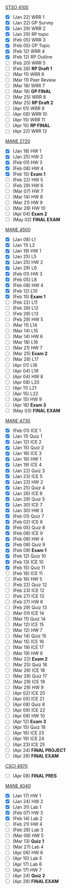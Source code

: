 <u>STSO 4100</u>

- [x] (Jan 22) WRR 1
- [x] (Jan 22) GP Survey
- [x] (Jan 29) WRR 2
- [x] (Jan 29) RP topic
- [x] (Feb 05) WRR 3
- [x] (Feb 05) GP Topic
- [x] (Feb 12) WRR 4
- [x] (Feb 12) RP Outline
- [ ] (Feb 20) WRR 5
- [ ] (Feb 26) **RP Draft 1**
- [ ] (Mar 11) WRR 6
- [ ] (Mar 11) Peer Review
- [ ] (Mar 18) WRR 7
- [ ] (Mar 18) **GP FINAL**
- [ ] (Mar 25) WRR 8
- [ ] (Mar 25) **RP Draft 2**
- [ ] (Apr 01) WRR 9
- [ ] (Apr 08) WRR 10
- [ ] (Apr 15) WRR 11
- [ ] (Apr 15) **RP FINAL**
- [ ] (Apr 22) WRR 12

<u>MANE 2720</u>

- [x] (Jan 18) HW 1
- [x] (Jan 25) HW 2
- [x] (Feb 01) HW 3
- [x] (Feb 08) HW 4
- [x] (Feb 15) **Exam 1**
- [ ] (Feb 22) HW 5
- [ ] (Feb 29) HW 6
- [ ] (Mar 07) HW 7
- [ ] (Mar 14) HW 8
- [ ] (Mar 21) HW 9
- [ ] (Mar 28) HW 10
- [ ] (Apr 04) **Exam 2** 
- [ ] (May 02) **FINAL EXAM**

<u>MANE 4500</u>

- [x] (Jan 08) L1
- [x] (Jan 11) L2
- [x] (Jan 19) HW 1
- [x] (Jan 25) L5
- [x] (Jan 25) HW 2
- [x] (Jan 29) L6
- [x] (Feb 01) HW 3
- [x] (Feb 05) L8
- [x] (Feb 08) HW 4
- [x] (Feb 12) L10
- [x] (Feb 15) **Exam 1**
- [ ] (Feb 22) L11
- [ ] (Feb 26) L12
- [ ] (Feb 29) L13
- [ ] (Feb 29) HW 5
- [ ] (Mar 11) L14
- [ ] (Mar 14) L15
- [ ] (Mar 14) HW 6
- [ ] (Mar 18) L16
- [ ] (Mar 21) HW 7
- [ ] (Mar 25) **Exam 2**
- [ ] (Mar 28) L17
- [ ] (Apr 01) L18
- [ ] (Apr 04) L19
- [ ] (Apr 04) HW 8
- [ ] (Apr 08) L20
- [ ] (Apr 11) L21
- [ ] (Apr 15) L22
- [ ] (Apr 15) HW 9
- [ ] (Apr 18) **Exam 3**
- [ ] (May 03) **FINAL EXAM**

<u>MANE 4730</u>

- [x] (Feb 01) ICE 1
- [x] (Jan 11) Quiz 1
- [x] (Jan 12) ICE 2
- [x] (Jan 15) Quiz 2
- [x] (Jan 16) ICE 3
- [x] (Jan 16) HW 1
- [x] (Jan 19) ICE 4
- [x] (Jan 22) Quiz 3
- [x] (Jan 23) ICE 5
- [x] (Jan 23) HW 2
- [x] (Jan 25) Quiz 4
- [x] (Jan 26) ICE 6
- [x] (Jan 29) Quiz 5
- [x] (Jan 30) ICE 7
- [x] (Jan 30) HW 3
- [x] (Feb 01) Quiz 7
- [x] (Feb 02) ICE 8
- [x] (Feb 05) Quiz 8
- [x] (Feb 06) ICE 9
- [x] (Feb 06) HW 4
- [x] (Feb 08) Quiz 9
- [x] (Feb 09) **Exam 1**
- [x] (Feb 12) Quiz 10
- [x] (Feb 13) ICE 10
- [x] (Feb 15) Quiz 11
- [ ] (Feb 16) ICE 11
- [ ] (Feb 16) HW 5
- [ ] (Feb 22) Quiz 12
- [ ] (Feb 23) ICE 12
- [ ] (Feb 27) ICE 13
- [ ] (Feb 27) HW 6
- [ ] (Feb 29) Quiz 13
- [ ] (Mar 01) ICE 14
- [ ] (Mar 11) Quiz 14
- [ ] (Mar 12) ICE 15
- [ ] (Mar 12) HW 7
- [ ] (Mar 14) Quiz 15
- [ ] (Mar 15) ICE 16
- [ ] (Mar 19) ICE 17
- [ ] (Mar 19) HW 8
- [ ] (Mar 22) **Exam 2**
- [ ] (Mar 25) Quiz 16
- [ ] (Mar 26) ICE 18
- [ ] (Mar 28) Quiz 17
- [ ] (Mar 29) ICE 19
- [ ] (Mar 29) HW 9
- [ ] (Apr 02) ICE 20
- [ ] (Apr 05) ICE 21
- [ ] (Apr 08) Quiz 6
- [ ] (Apr 09) ICE 22
- [ ] (Apr 09) HW 10
- [ ] (Apr 12) **Exam 3**
- [ ] (Apr 15) Quiz 18
- [ ] (Apr 16) ICE 23
- [ ] (Apr 19) ICE 24
- [ ] (Apr 23) ICE 25
- [ ] (Apr 24) **FINAL PROJECT**
- [ ] (Apr 29) **FINAL EXAM**

<u>CSCI 4970</u>

- [ ] (Apr 08) **FINAL PRES**

<u>MANE 4040</u>

- [x] (Jan 17) HW 1
- [x] (Jan 24) HW 2
- [x] (Jan 31) Lab 1
- [x] (Feb 07) HW 3
- [x] (Feb 14) Lab 2
- [ ] (Feb 21) HW 4
- [ ] (Feb 28) Lab 3
- [ ] (Mar 06) HW 5
- [ ] (Mar 13) **Quiz 1**
- [ ] (Mar 27) Lab 4
- [ ] (Apr 06) HW 6
- [ ] (Apr 10) Lab 5
- [ ] (Apr 17) Lab 6
- [ ] (Apr 17) HW 7
- [ ] (Apr 24) **Quiz 2**
- [ ] (Apr 29) **FINAL EXAM**